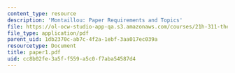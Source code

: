 ```yaml
---
content_type: resource
description: 'Montaillou: Paper Requirements and Topics'
file: https://ol-ocw-studio-app-qa.s3.amazonaws.com/courses/21h-311-the-renaissance-1300-1600-fall-2004/cc8b02fe3a5ff559a5c0f7aba54587d4_paper1.pdf
file_type: application/pdf
parent_uid: 1db2370c-ab7c-4f2a-1ebf-3aa017ec039a
resourcetype: Document
title: paper1.pdf
uid: cc8b02fe-3a5f-f559-a5c0-f7aba54587d4
---
```

